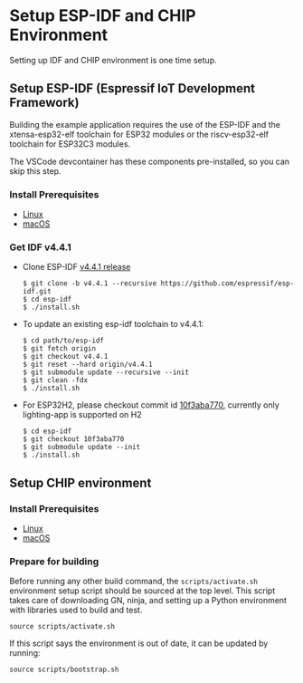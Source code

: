 # Setup ESP-IDF and CHIP Environment

Setting up IDF and CHIP environment is one time setup.

## Setup ESP-IDF (Espressif IoT Development Framework)

Building the example application requires the use of the ESP-IDF and the
xtensa-esp32-elf toolchain for ESP32 modules or the riscv-esp32-elf toolchain
for ESP32C3 modules.

The VSCode devcontainer has these components pre-installed, so you can skip this
step.

### Install Prerequisites

-   [Linux](https://docs.espressif.com/projects/esp-idf/en/v4.4.1/esp32/get-started/linux-setup.html)
-   [macOS](https://docs.espressif.com/projects/esp-idf/en/v4.4.1/esp32/get-started/macos-setup.html)

### Get IDF v4.4.1

-   Clone ESP-IDF
    [v4.4.1 release](https://github.com/espressif/esp-idf/releases/tag/v4.4.1)

    ```
    $ git clone -b v4.4.1 --recursive https://github.com/espressif/esp-idf.git
    $ cd esp-idf
    $ ./install.sh
    ```

-   To update an existing esp-idf toolchain to v4.4.1:

    ```
    $ cd path/to/esp-idf
    $ git fetch origin
    $ git checkout v4.4.1
    $ git reset --hard origin/v4.4.1
    $ git submodule update --recursive --init
    $ git clean -fdx
    $ ./install.sh
    ```

-   For ESP32H2, please checkout commit id
    [10f3aba770](https://github.com/espressif/esp-idf/tree/10f3aba770),
    currently only lighting-app is supported on H2

    ```
    $ cd esp-idf
    $ git checkout 10f3aba770
    $ git submodule update --init
    $ ./install.sh
    ```

## Setup CHIP environment

### Install Prerequisites

-   [Linux](https://github.com/project-chip/connectedhomeip/blob/master/docs/guides/BUILDING.md#installing-prerequisites-on-linux)
-   [macOS](https://github.com/project-chip/connectedhomeip/blob/master/docs/guides/BUILDING.md#installing-prerequisites-on-macos)

### Prepare for building

Before running any other build command, the `scripts/activate.sh` environment
setup script should be sourced at the top level. This script takes care of
downloading GN, ninja, and setting up a Python environment with libraries used
to build and test.

```
source scripts/activate.sh
```

If this script says the environment is out of date, it can be updated by
running:

```
source scripts/bootstrap.sh
```

